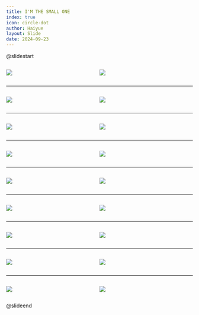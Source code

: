 ```yaml
---
title: I'M THE SMALL ONE
index: true
icon: circle-dot
author: Haiyue
layout: Slide
date: 2024-09-23
---
```

 
@slidestart

<div style="display:flex">
<div style="flex:1">

![](https://raw.githubusercontent.com/yclord/reading/refs/heads/master/english/Level-P/I'M%20THE%20SMALL%20ONE/001.webp)
</div>
<div style="flex:1">

![](https://raw.githubusercontent.com/yclord/reading/refs/heads/master/english/Level-P/I'M%20THE%20SMALL%20ONE/002.webp)
</div>
</div>

---

<div style="display:flex">
<div style="flex:1">

![](https://raw.githubusercontent.com/yclord/reading/refs/heads/master/english/Level-P/I'M%20THE%20SMALL%20ONE/003.webp)
</div>
<div style="flex:1">

![](https://raw.githubusercontent.com/yclord/reading/refs/heads/master/english/Level-P/I'M%20THE%20SMALL%20ONE/004.webp)
</div>
</div>

---

<div style="display:flex">
<div style="flex:1">

![](https://raw.githubusercontent.com/yclord/reading/refs/heads/master/english/Level-P/I'M%20THE%20SMALL%20ONE/005.webp)
</div>
<div style="flex:1">

![](https://raw.githubusercontent.com/yclord/reading/refs/heads/master/english/Level-P/I'M%20THE%20SMALL%20ONE/006.webp)
</div>
</div>

---

<div style="display:flex">
<div style="flex:1">

![](https://raw.githubusercontent.com/yclord/reading/refs/heads/master/english/Level-P/I'M%20THE%20SMALL%20ONE/007.webp)
</div>
<div style="flex:1">

![](https://raw.githubusercontent.com/yclord/reading/refs/heads/master/english/Level-P/I'M%20THE%20SMALL%20ONE/008.webp)
</div>
</div>

---

<div style="display:flex">
<div style="flex:1">

![](https://raw.githubusercontent.com/yclord/reading/refs/heads/master/english/Level-P/I'M%20THE%20SMALL%20ONE/009.webp)
</div>
<div style="flex:1">

![](https://raw.githubusercontent.com/yclord/reading/refs/heads/master/english/Level-P/I'M%20THE%20SMALL%20ONE/010.webp)
</div>
</div>

---

<div style="display:flex">
<div style="flex:1">

![](https://raw.githubusercontent.com/yclord/reading/refs/heads/master/english/Level-P/I'M%20THE%20SMALL%20ONE/011.webp)
</div>
<div style="flex:1">

![](https://raw.githubusercontent.com/yclord/reading/refs/heads/master/english/Level-P/I'M%20THE%20SMALL%20ONE/012.webp)
</div>
</div>

---

<div style="display:flex">
<div style="flex:1">

![](https://raw.githubusercontent.com/yclord/reading/refs/heads/master/english/Level-P/I'M%20THE%20SMALL%20ONE/013.webp)
</div>
<div style="flex:1">

![](https://raw.githubusercontent.com/yclord/reading/refs/heads/master/english/Level-P/I'M%20THE%20SMALL%20ONE/014.webp)
</div>
</div>

---

<div style="display:flex">
<div style="flex:1">

![](https://raw.githubusercontent.com/yclord/reading/refs/heads/master/english/Level-P/I'M%20THE%20SMALL%20ONE/015.webp)
</div>
<div style="flex:1">

![](https://raw.githubusercontent.com/yclord/reading/refs/heads/master/english/Level-P/I'M%20THE%20SMALL%20ONE/016.webp)
</div>
</div>

---

<div style="display:flex">
<div style="flex:1">

![](https://raw.githubusercontent.com/yclord/reading/refs/heads/master/english/Level-P/I'M%20THE%20SMALL%20ONE/017.webp)
</div>
<div style="flex:1">

![](https://raw.githubusercontent.com/yclord/reading/refs/heads/master/english/Level-P/I'M%20THE%20SMALL%20ONE/018.webp)
</div>
</div>

@slideend